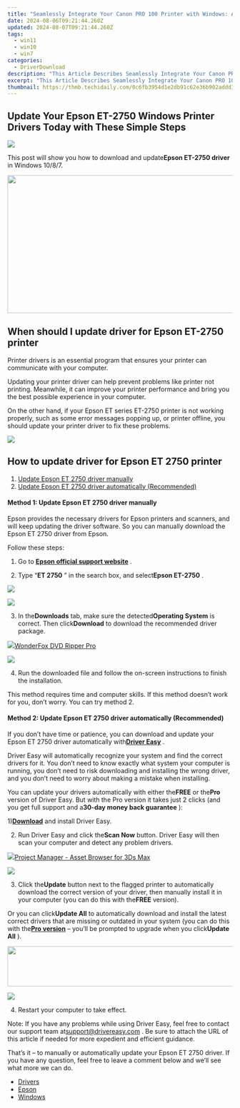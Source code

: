 ```yaml
---
title: "Seamlessly Integrate Your Canon PRO 100 Printer with Windows: A Hassle-Free Guide"
date: 2024-08-06T09:21:44.260Z
updated: 2024-08-07T09:21:44.260Z
tags:
  - win11
  - win10
  - win7
categories:
  - DriverDownload
description: "This Article Describes Seamlessly Integrate Your Canon PRO 100 Printer with Windows: A Hassle-Free Guide"
excerpt: "This Article Describes Seamlessly Integrate Your Canon PRO 100 Printer with Windows: A Hassle-Free Guide"
thumbnail: https://thmb.techidaily.com/0c6fb3954d1e2db91c62e36b902addd3def785021471d7305b2b7e3d9392a35c.jpg
---
```


## Update Your Epson ET-2750 Windows Printer Drivers Today with These Simple Steps

![](https://images.drivereasy.com/wp-content/uploads/2019/01/image-160.png)

 This post will show you how to download and update**Epson ET-2750 driver** in Windows 10/8/7.

<!-- affiliate ads begin -->
<a href="https://martinic.evyy.net/c/5597632/1422856/4482" target="_top" id="1422856"><img src="//a.impactradius-go.com/display-ad/4482-1422856" border="0" alt="" width="580" height="309"/></a>
<!-- affiliate ads end -->
## When should I update driver for Epson ET-2750 printer

 Printer drivers is an essential program that ensures your printer can communicate with your computer.

 Updating your printer driver can help prevent problems like printer not printing. Meanwhile, it can improve your printer performance and bring you the best possible experience in your computer.

 On the other hand, if your Epson ET series ET-2750 printer is not working properly, such as some error messages popping up, or printer offline, you should update your printer driver to fix these problems.

<!-- affiliate ads begin -->
<a href="https://secure.2checkout.com/order/checkout.php?PRODS=3727260&QTY=1&AFFILIATE=108875&CART=1"><img src="http://www.aiseesoft.com/avangate/30p/banner.jpg" border="0"></a>
<!-- affiliate ads end -->
## How to update driver for Epson ET 2750 printer

1. [Update Epson ET 2750 driver manually](https://tools.techidaily.com/drivereasy/download/)
2. [Update Epson ET 2750 driver automatically (Recommended)](https://www.drivereasy.com/knowledge/epson-et-2750-driver-download-for-windows/#a2)

#### Method 1: Update Epson ET 2750 driver manually

 Epson provides the necessary drivers for Epson printers and scanners, and will keep updating the driver software. So you can manually download the Epson ET 2750 driver from Epson.

Follow these steps:

 1) Go to **[Epson official support website](https://epson.com/Support/Printers/sh/s1)**  .

 2) Type “**ET 2750** ” in the search box, and select**Epson ET-2750** .

<!-- affiliate ads begin -->
<a href="https://store.massmailsoftware.com/order/checkout.php?PRODS=1300375&QTY=1&AFFILIATE=108875&CART=1"><img src="https://secure.avangate.com/images/merchant/dc87c13749315c7217cdc4ac692e704c/banera_for_partners-15_%281%29.jpg" border="0"></a>
<!-- affiliate ads end -->
![](https://images.drivereasy.com/wp-content/uploads/2019/01/image-161.png)

 3) In the**Downloads** tab, make sure the detected**Operating System** is correct. Then click**Download** to download the recommended driver package.

<!-- affiliate ads begin -->
<a href="https://secure.2checkout.com/order/checkout.php?PRODS=3922934&QTY=1&AFFILIATE=108875&CART=1"><img src="https://secure.avangate.com/images/merchant/4b0a0290ad7df100b77e86839989a75e/products/ripperpro.png" border="0">WonderFox DVD Ripper Pro</a>
<!-- affiliate ads end -->
![](https://images.drivereasy.com/wp-content/uploads/2019/01/image-162.png)

 4) Run the downloaded file and follow the on-screen instructions to finish the installation.

 This method requires time and computer skills. If this method doesn’t work for you, don’t worry. You can try method 2.

#### Method 2: Update Epson ET 2750 driver automatically (Recommended)

 If you don’t have time or patience, you can download and update your Epson ET 2750 driver automatically with[**Driver Easy**](https://tools.techidaily.com/drivereasy/download/) .

 Driver Easy will automatically recognize your system and find the correct drivers for it. You don’t need to know exactly what system your computer is running, you don’t need to risk downloading and installing the wrong driver, and you don’t need to worry about making a mistake when installing.

 You can update your drivers automatically with either the**FREE** or the**Pro** version of Driver Easy. But with the Pro version it takes just 2 clicks (and you get full support and a**30-day money back guarantee** ):

 1)[**Download**](https://tools.techidaily.com/drivereasy/download/) and install Driver Easy.

 2) Run Driver Easy and click the**Scan Now** button. Driver Easy will then scan your computer and detect any problem drivers.

<!-- affiliate ads begin -->
<a href="https://secure.2checkout.com/order/checkout.php?PRODS=4709458&QTY=1&AFFILIATE=108875&CART=1"><img src="https://3d-kstudio.com/wp-content/uploads/2019/10/Project-Manager-version-3-1600x900-768x419.jpg" border="0">Project Manager - Asset Browser for 3Ds Max</a>
<!-- affiliate ads end -->
![](https://images.drivereasy.com/wp-content/uploads/2019/01/image-164.png)

 3) Click the**Update** button next to the flagged printer to automatically download the correct version of your driver, then manually install it in your computer (you can do this with the**FREE** version).

 Or you can click**Update All** to automatically download and install the latest correct drivers that are missing or outdated in your system (you can do this with the[**Pro version**](https://tools.techidaily.com/drivereasy/download/) – you’ll be prompted to upgrade when you click**Update All** ).

<!-- affiliate ads begin -->
<a href="https://zonlipartnershipprogram.pxf.io/c/5597632/1596691/17882" target="_top" id="1596691"><img src="//a.impactradius-go.com/display-ad/17882-1596691" border="0" alt="" width="728" height="90"/></a><img height="0" width="0" src="https://imp.pxf.io/i/5597632/1596691/17882" style="position:absolute;visibility:hidden;" border="0" />
<!-- affiliate ads end -->
![](https://images.drivereasy.com/wp-content/uploads/2019/01/image-163.png)

4) Restart your computer to take effect.

 Note: If you have any problems while using Driver Easy, feel free to contact our support team at[support@drivereasy.com](https://tools.techidaily.com/drivereasy/download/) . Be sure to attach the URL of this article if needed for more expedient and efficient guidance.

 That’s it – to manually or automatically update your Epson ET 2750 driver. If you have any question, feel free to leave a comment below and we’ll see what more we can do.

* [Drivers](https://tools.techidaily.com/drivereasy/download/)
* [Epson](https://tools.techidaily.com/drivereasy/download/)
* [Windows](https://tools.techidaily.com/drivereasy/download/)

<ins class="adsbygoogle"
     style="display:block"
     data-ad-format="autorelaxed"
     data-ad-client="ca-pub-7571918770474297"
     data-ad-slot="1223367746"></ins>



<ins class="adsbygoogle"
     style="display:block"
     data-ad-client="ca-pub-7571918770474297"
     data-ad-slot="8358498916"
     data-ad-format="auto"
     data-full-width-responsive="true"></ins>
